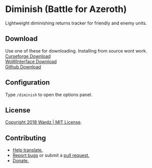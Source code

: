 # Diminish (Battle for Azeroth)
Lightweight diminishing returns tracker for friendly and enemy units.

## Download
Use one of these for downloading. Installing from source wont work.  
[Curseforge Download](https://www.curseforge.com/wow/addons/diminish)  
[WoWInterface Download](https://www.wowinterface.com/downloads/info23628-DiminishDRTracker.html)  
[Github Download](https://github.com/wardz/Diminish/releases)  

## Configuration
Type ```/diminish``` to open the options panel.

## License
[Copyright 2018 Wardz | MIT License](https://opensource.org/licenses/mit-license.php).

## Contributing
- [Help translate.](https://wow.curseforge.com/projects/diminish/localization)
- [Report bugs](https://wow.curseforge.com/projects/diminish/issues) or submit a [pull request.](https://gist.github.com/Chaser324/ce0505fbed06b947d962)
- [Donate.](https://www.paypal.com/cgi-bin/webscr?cmd=_s-xclick&hosted_button_id=G6PATC82FGWHQ)
